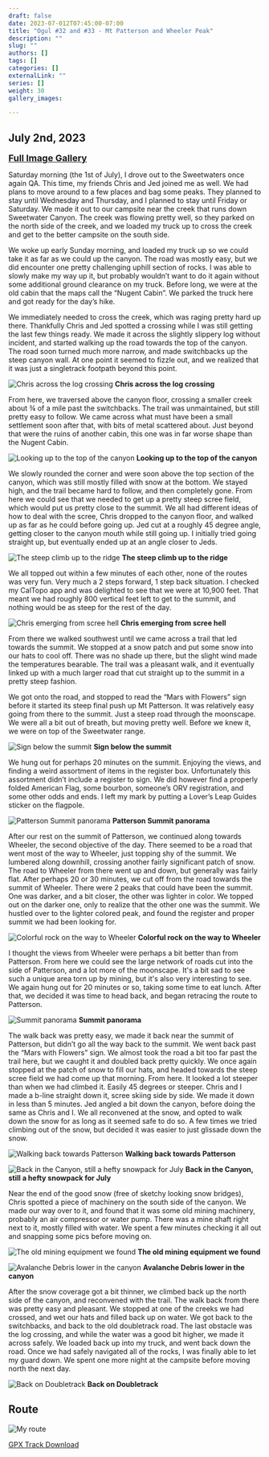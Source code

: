 ```yaml
---
draft: false
date: 2023-07-012T07:45:00-07:00
title: "Ogul #32 and #33 - Mt Patterson and Wheeler Peak"
description: ""
slug: ""
authors: []
tags: []
categories: []
externalLink: ""
series: []
weight: 30
gallery_images:

---
```

## July 2nd, 2023

<a href="../../galleries/patterson-wheeler-gallery/"><font size="4"><b>Full Image Gallery</b></font></a>

Saturday morning (the 1st of July), I drove out to the Sweetwaters once again   QA. This time, my friends Chris and Jed joined me as well. We had plans to move around to a few places and bag some peaks. They planned to stay until Wednesday and Thursday, and I planned to stay until Friday or Saturday. We made it out to our campsite near the creek that runs down Sweetwater Canyon. The creek was flowing pretty well, so they parked on the north side of the creek, and we loaded my truck up to cross the creek and get to the better campsite on the south side.

We woke up early Sunday morning, and loaded my truck up so we could take it as far as we could up the canyon. The road was mostly easy, but we did encounter one pretty challenging uphill section of rocks. I was able to slowly make my way up it, but probably wouldn’t want to do it again without some additional ground clearance on my truck. Before long, we were at the old cabin that the maps call the “Nugent Cabin”. We parked the truck here and got ready for the day’s hike.

We immediately needed to cross the creek, which was raging pretty hard up there. Thankfully Chris and Jed spotted a crossing while I was still getting the last few things ready. We made it across the slightly slippery log without incident, and started walking up the road towards the top of the canyon. The road soon turned much more narrow, and made switchbacks up the steep canyon wall. At one point it seemed to fizzle out, and we realized that it was just a singletrack footpath beyond this point. 

![Chris across the log crossing](https://s3.us-west-1.wasabisys.com/web-assets/patterson-wheeler-7-2-23/PXL_20230702_125338106.MP.jpg?classes=shadow)
**Chris across the log crossing**

From here, we traversed above the canyon floor, crossing a smaller creek about ¾ of a mile past the switchbacks. The trail was unmaintained, but still pretty easy to follow. We came across what must have been a small settlement soon after that, with bits of metal scattered about. Just beyond that were the ruins of another cabin, this one was in far worse shape than the Nugent Cabin.

![Looking up to the top of the canyon](https://s3.us-west-1.wasabisys.com/web-assets/patterson-wheeler-7-2-23/PXL_20230702_135909109.jpg?classes=shadow)
**Looking up to the top of the canyon**

We slowly rounded the corner and were soon above the top section of the canyon, which was still mostly filled with snow at the bottom. We stayed high, and the trail became hard to follow, and then completely gone. From here we could see that we needed to get up a pretty steep scree field, which would put us pretty close to the summit. We all had different ideas of how to deal with the scree, Chris dropped to the canyon floor, and walked up as far as he could before going up. Jed cut at a roughly 45 degree angle, getting closer to the canyon mouth while still going up. I initially tried going straight up, but eventually ended up at an angle closer to Jeds. 

![The steep climb up to the ridge](https://s3.us-west-1.wasabisys.com/web-assets/patterson-wheeler-7-2-23/PXL_20230702_145249721.jpg?classes=shadow)
**The steep climb up to the ridge**


We all topped out within a few minutes of each other, none of the routes was very fun. Very much a 2 steps forward, 1 step back situation. I checked my CalTopo app and was delighted to see that we were at 10,900 feet. That meant we had roughly 800 vertical feet left to get to the summit, and nothing would be as steep for the rest of the day.

![Chris emerging from scree hell](https://s3.us-west-1.wasabisys.com/web-assets/patterson-wheeler-7-2-23/PXL_20230702_152850214.jpg?classes=shadow)
**Chris emerging from scree hell**

From there we walked southwest until we came across a trail that led towards the summit. We stopped at a snow patch and put some snow into our hats to cool off. There was no shade up there, but the slight wind made the temperatures bearable. The trail was a pleasant walk, and it eventually linked up with a much larger road that cut straight up to the summit in a pretty steep fashion.

We got onto the road, and stopped to read the “Mars with Flowers” sign before it started its steep final push up Mt Patterson. It was relatively easy going from there to the summit. Just a steep road through the moonscape. We were all a bit out of breath, but moving pretty well. Before we knew it, we were on top of the Sweetwater range.

![Sign below the summit](https://s3.us-west-1.wasabisys.com/web-assets/patterson-wheeler-7-2-23/PXL_20230702_160911540.jpg?classes=shadow)
**Sign below the summit**

We hung out for perhaps 20 minutes on the summit. Enjoying the views, and finding a weird assortment of items in the register box. Unfortunately this assortment didn’t include a register to sign. We did however find a properly folded American Flag, some bourbon, someone’s ORV registration, and some other odds and ends. I left my mark by putting a Lover’s Leap Guides sticker on the flagpole. 

![Patterson Summit panorama](https://s3.us-west-1.wasabisys.com/web-assets/patterson-wheeler-7-2-23/PXL_20230702_165530709.PANO.jpg?classes=shadow)
**Patterson Summit panorama**

After our rest on the summit of Patterson, we continued along towards Wheeler, the second objective of the day. There seemed to be a road that went most of the way to Wheeler, just topping shy of the summit. We lumbered along downhill, crossing another fairly significant patch of snow. The road to Wheeler from there went up and down, but generally was fairly flat. After perhaps 20 or 30 minutes, we cut off from the road towards the summit of Wheeler. There were 2 peaks that could have been the summit. One was darker, and a bit closer, the other was lighter in color. We topped out on the darker one, only to realize that the other one was the summit. We hustled over to the lighter colored peak, and found the register and proper summit we had been looking for. 

![Colorful rock on the way to Wheeler](https://s3.us-west-1.wasabisys.com/web-assets/patterson-wheeler-7-2-23/PXL_20230702_172602516.jpg?classes=shadow)
**Colorful rock on the way to Wheeler**

I thought the views from Wheeler were perhaps a bit better than from Patterson. From here we could see the large network of roads cut into the side of Patterson, and a lot more of the moonscape. It's a bit sad to see such a unique area torn up by mining, but it's also very interesting to see. We again hung out for 20 minutes or so, taking some time to eat lunch. After that, we decided it was time to head back, and began retracing the route to Patterson. 

![Summit panorama](https://s3.us-west-1.wasabisys.com/web-assets/patterson-wheeler-7-2-23/PXL_20230702_181947864.PANO.jpg?classes=shadow)
**Summit panorama**

The walk back was pretty easy, we made it back near the summit of Patterson, but didn’t go all the way back to the summit. We went back past the “Mars with Flowers” sign. We almost took the road a bit too far past the trail here, but we caught it and doubled back pretty quickly. We once again stopped at the patch of snow to fill our hats, and headed towards the steep scree field we had come up that morning. From here. It looked a lot steeper than when we had climbed it. Easily 45 degrees or steeper. Chris and I made a b-line straight down it, scree skiing side by side. We made it down in less than 5 minutes. Jed angled a bit down the canyon, before doing the same as Chris and I. We all reconvened at the snow, and opted to walk down the snow for as long as it seemed safe to do so. A few times we tried climbing out of the snow, but decided it was easier to just glissade down the snow.

![Walking back towards Patterson](https://s3.us-west-1.wasabisys.com/web-assets/patterson-wheeler-7-2-23/PXL_20230702_195557007.jpg?classes=shadow)
**Walking back towards Patterson**


![Back in the Canyon, still a hefty snowpack for July](https://s3.us-west-1.wasabisys.com/web-assets/patterson-wheeler-7-2-23/PXL_20230702_203251876.jpg?classes=shadow)
**Back in the Canyon, still a hefty snowpack for July**

 Near the end of the good snow (free of sketchy looking snow bridges), Chris spotted a piece of machinery on the south side of the canyon. We made our way over to it, and found that it was some old mining machinery, probably an air compressor or water pump. There was a mine shaft right next to it, mostly filled with water. We spent a few minutes checking it all out and snapping some pics before moving on.

![The old mining equipment we found](https://s3.us-west-1.wasabisys.com/web-assets/patterson-wheeler-7-2-23/PXL_20230702_204305111.jpg?classes=shadow)
**The old mining equipment we found**


![Avalanche Debris lower in the canyon](https://s3.us-west-1.wasabisys.com/web-assets/patterson-wheeler-7-2-23/PXL_20230702_205256177.jpg?classes=shadow)
**Avalanche Debris lower in the canyon**

After the snow coverage got a bit thinner, we climbed back up the north side of the canyon, and reconvened with the trail. The walk back from there was pretty easy and pleasant. We stopped at one of the creeks we had crossed, and wet our hats and filled back up on water. We got back to the switchbacks, and back to the old doubletrack road. The last obstacle was the log crossing, and while the water was a good bit higher, we made it across safely. We loaded back up into my truck, and went back down the road. Once we had safely navigated all of the rocks, I was finally able to let my guard down. We spent one more night at the campsite before moving north the next day.

![Back on Doubletrack](https://s3.us-west-1.wasabisys.com/web-assets/patterson-wheeler-7-2-23/PXL_20230702_215219284.jpg?classes=shadow)
**Back on Doubletrack**

## Route
![My route](https://s3.us-west-1.wasabisys.com/web-assets/patterson-wheeler-7-2-23/patterson_wheeler_route.jpg?classes=shadow)

[GPX Track Download](https://s3.us-west-1.wasabisys.com/web-assets/patterson-wheeler-7-2-23/patterson_wheeler_route.gpx)
